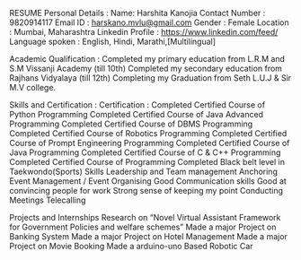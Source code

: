 RESUME 
Personal Details : 
Name: Harshita Kanojia
Contact Number : 9820914117
Email ID : harskano.mvlu@gmail.com
Gender : Female 
Location : Mumbai, Maharashtra
Linkedin Profile :  https://www.linkedin.com/feed/
Language spoken : English, Hindi, Marathi,[Multilingual]

Academic Qualification : 
Completed my primary education from L.R.M and S.M Vissanji Academy (till 10th)
Completed my secondary education from Rajhans Vidyalaya (till 12th)
Completing my Graduation from Seth L.U.J & Sir M.V college.

Skills and Certification : 
Certification : 
Completed Certified Course of Python Programming 
Completed Certified Course of Java Advanced Programming
Completed Certified Course of DBMS Programming 
Completed Certified Course of Robotics Programming 
Completed Certified Course of Prompt Engineering  Programming 
Completed Certified Course of Java Programming
Completed Certified Course of C & C++ Programming 
Completed Certified Course of Programming 
Completed Black belt level in Taekwondo(Sports)
Skills 
Leadership and Team management 
Anchoring 
Event Management / Event Organising 
Good Communication skills 
Good at convincing people for work 
Strong sense of keeping my point 
Conducting Meetings 
Telecalling

Projects and Internships
Research on “Novel Virtual Assistant Framework for Government Policies and welfare schemes”
Made a major Project on Banking System 
Made a major Project on Hotel Management 
Made a major Project on Movie Booking 
Made a arduino-uno Based Robotic Car


